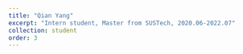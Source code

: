 ```yaml
---
title: "Qian Yang"
excerpt: "Intern student, Master from SUSTech, 2020.06-2022.07"
collection: student
order: 3
---
```

